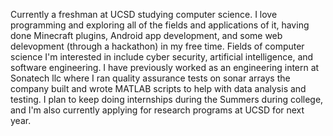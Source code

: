 Currently a freshman at UCSD studying computer science. I love programming and exploring all of the fields and applications of it, having done Minecraft plugins, Android app development, and some web delevopment (through a hackathon) in my free time. Fields of computer science I'm interested in include cyber security, artificial intelligence, and software engineering. I have previously worked as an engineering intern at Sonatech llc where I ran quality assurance tests on sonar arrays the company built and wrote MATLAB scripts to help with data analysis and testing. I plan to keep doing internships during the Summers during college, and I'm also currently applying for research programs at UCSD for next year.
